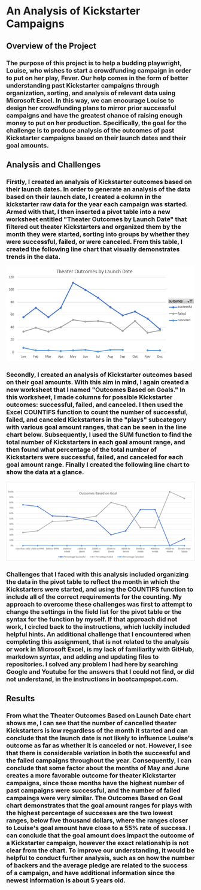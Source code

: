 # An Analysis of Kickstarter Campaigns
## Overview of the Project
### The purpose of this project is to help a budding playwright, Louise, who wishes to start a crowdfunding campaign in order to put on her play, Fever. Our help comes in the form of better understanding past Kickstarter campaigns through organization, sorting, and analysis of relevant data using Microsoft Excel. In this way, we can encourage Louise to design her crowdfunding plans to mirror prior successful campaigns and have the greatest chance of raising enough money to put on her production. Specifically, the goal for the challenge is to produce analysis of the outcomes of past Kickstarter campaigns based on their launch dates and their goal amounts. 

## Analysis and Challenges
### Firstly, I created an analysis of Kickstarter outcomes based on their launch dates. In order to generate an analysis of the data based on their launch date, I created a column in the kickstarter raw data for the year each campaign was started. Armed with that, I then inserted a pivot table into a new worksheet entitled "Theater Outcomes by Launch Date" that filtered out theater Kickstarters and organized them by the month they were started, sorting into groups by whether they were successful, failed, or were canceled. From this table, I created the following line chart that visually demonstrates trends in the data.
![Theater_Outcomes_vs_Launch](Resources/Theater_Outcomes_vs_Launch.png)

### Secondly, I created an analysis of Kickstarter outcomes based on their goal amounts. With this aim in mind, I again created a new worksheet that I named "Outcomes Based on Goals." In this worksheet, I made columns for possible Kickstarter outcomes: successful, failed, and canceled. I then used the Excel COUNTIFS function to count the number of successful, failed, and canceled Kickstarters in the "plays" subcategory with various goal amount ranges, that can be seen in the line chart below. Subsequently, I used the SUM function to find the total number of Kickstarters in each goal amount range, and then found what percentage of the total number of Kickstarters were successful, failed, and canceled for each goal amount range. Finally I created the following line chart to show the data at a glance.
![Outcomes_vs_Goals](Resources/Outcomes_VS_Goals.png)

### Challenges that I faced with this analysis included organizing the data in the pivot table to reflect the month in which the Kickstarters were started, and using the COUNTIFS function to include all of the correct requirements for the counting. My approach to overcome these challenges was first to attempt to change the settings in the field list for the pivot table or the syntax for the function by myself. If that approach did not work, I circled back to the instructions, which luckily included helpful hints. An additional challenge that I encountered when completing this assignment, that is not related to the analysis or work in Microsoft Excel, is my lack of familiarity with GitHub, markdown syntax, and adding and updating files to repositories. I solved any problem I had here by searching Google and Youtube for the answers that I could not find, or did not understand, in the instructions in bootcampspot.com.

## Results
### From what the Theater Outcomes Based on Launch Date chart shows me, I can see that the number of cancelled theater Kickstarters is low regardless of the month it started and can conclude that the launch date is not likely to influence Louise's outcome as far as whether it is canceled or not. However, I see that there is considerable variation in both the successful and the failed campaigns throughout the year. Consequently, I can conclude that some factor about the months of May and June creates a more favorable outcome for theater Kickstarter campaigns, since those months have the highest number of past campaigns were successful, and the number of failed campaings were very similar. The Outcomes Based on Goal chart demonstrates that the goal amount ranges for plays with the highest percentage of successes are the two lowest ranges, below five thousand dollars, where the ranges closer to Louise's goal amount have close to a 55% rate of success. I can conclude that the goal amount does impact the outcome of a Kickstarter campaign, however the exact relationship is not clear from the chart. To improve our understanding, it would be helpful to conduct further analysis, such as on how the number of backers and the average pledge are related to the success of a campaign, and have additional information since the newest information is about 5 years old.
